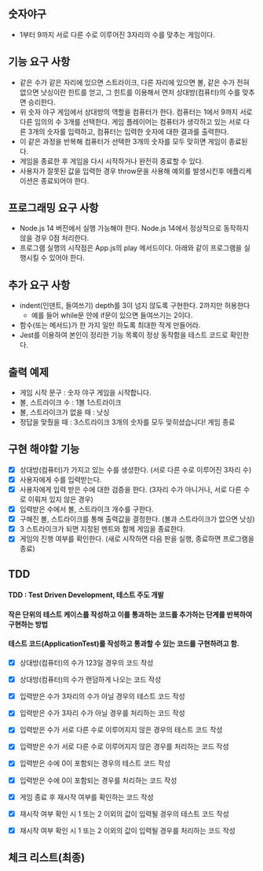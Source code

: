 ## 숫자야구

- 1부터 9까지 서로 다른 수로 이루어진 3자리의 수를 맞추는 게임이다.

## 기능 요구 사항

- 같은 수가 같은 자리에 있으면 스트라이크, 다른 자리에 있으면 볼, 같은 수가 전혀 없으면 낫싱이란 힌트를 얻고, 그 힌트를 이용해서 먼저 상대방(컴퓨터)의 수를 맞추면 승리한다.
- 위 숫자 야구 게임에서 상대방의 역할을 컴퓨터가 한다. 컴퓨터는 1에서 9까지 서로 다른 임의의 수 3개를 선택한다. 게임 플레이어는 컴퓨터가 생각하고 있는 서로 다른 3개의 숫자를 입력하고, 컴퓨터는 입력한 숫자에 대한 결과를 출력한다.
- 이 같은 과정을 반복해 컴퓨터가 선택한 3개의 숫자를 모두 맞히면 게임이 종료된다.
- 게임을 종료한 후 게임을 다시 시작하거나 완전히 종료할 수 있다.
- 사용자가 잘못된 값을 입력한 경우 throw문을 사용해 예외를 발생시킨후 애플리케이션은 종료되어야 한다.

## 프로그래밍 요구 사항

- Node.js 14 버전에서 실행 가능해야 한다. Node.js 14에서 정상적으로 동작하지 않을 경우 0점 처리한다.
- 프로그램 실행의 시작점은 App.js의 play 메서드이다. 아래와 같이 프로그램을 실행시킬 수 있어야 한다.

## 추가 요구 사항

- indent(인덴트, 들여쓰기) depth를 3이 넘지 않도록 구현한다. 2까지만 허용한다
    - 예를 들어 while문 안에 if문이 있으면 들여쓰기는 2이다.
- 함수(또는 메서드)가 한 가지 일만 하도록 최대한 작게 만들어라.
- Jest를 이용하여 본인이 정리한 기능 목록이 정상 동작함을 테스트 코드로 확인한다.

## 출력 예제

- 게임 시작 문구 : 숫자 야구 게임을 시작합니다.
- 볼, 스트라이크 수 : 1볼 1스트라이크
- 볼, 스트라이크가 없을 때 : 낫싱
- 정답을 맞췄을 때 : 3스트라이크 3개의 숫자를 모두 맞히셨습니다! 게임 종료


## 구현 해야할 기능

- [x] 상대방(컴퓨터)가 가지고 있는 수를 생성한다. (서로 다른 수로 이루어진 3자리 수)
- [x] 사용자에게 수를 입력받는다.
- [x] 사용자에게 입력 받은 수에 대한 검증을 한다. (3자리 수가 아니거나, 서로 다른 수로 이뤄져 있지 않은 경우)
- [x] 입력받은 수에서 볼, 스트라이크 개수를 구한다.
- [x] 구해진 볼, 스트라이크를 통해 출력값을 결정한다. (볼과 스트라이크가 없으면 낫싱)
- [x] 3 스트라이크가 되면 지정된 멘트와 함께 게임을 종료한다.
- [x] 게임의 진행 여부를 확인한다. (새로 시작하면 다음 판을 실행, 종료하면 프로그램을 종료)

## TDD

#### TDD : Test Driven Development, 테스트 주도 개발
#### 작은 단위의 테스트 케이스를 작성하고 이를 통과하는 코드를 추가하는 단계를 반복하여 구현하는 방법
#### 테스트 코드(ApplicationTest)를 작성하고 통과할 수 있는 코드를 구현하려고 함.

- [x] 상대방(컴퓨터)의 수가 123일 경우의 코드 작성
- [x] 상대방(컴퓨터)의 수가 랜덤하게 나오는 코드 작성
- [x] 입력받은 수가 3자리의 수가 아닐 경우의 테스트 코드 작성
- [x] 입력받은 수가 3자리 수가 아닐 경우를 처리하는 코드 작성
- [x] 입력받은 수가 서로 다른 수로 이루어지지 않은 경우의 테스트 코드 작성
- [x] 입력받은 수가 서로 다른 수로 이루어지지 않은 경우를 처리하는 코드 작성
- [x] 입력받은 수에 0이 포함되는 경우의 테스트 코드 작성
- [x] 입력받은 수에 0이 포함되는 경우를 처리하는 코드 작성
- [x] 게임 종료 후 재시작 여부를 확인하는 코드 작성
- [x] 재시작 여부 확인 시 1 또는 2 이외의 값이 입력될 경우의 테스트 코드 작성
- [x] 재시작 여부 확인 시 1 또는 2 이외의 값이 입력될 경우를 처리하는 코드 작성


## 체크 리스트(최종)

